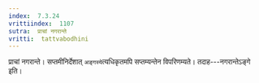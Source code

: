 ```yaml
---
index:  7.3.24
vrittiindex:  1107
sutra:  प्राचां नगरान्ते
vritti:  tattvabodhini 
---
```


प्राचां नगरान्ते। सप्तमीनिर्देशात् `अङ्गस्ये`त्यधिकृतमपि सप्तम्यन्तेन विपरिणम्यते। तदाह---नगरान्तेऽङ्गे इति। 

